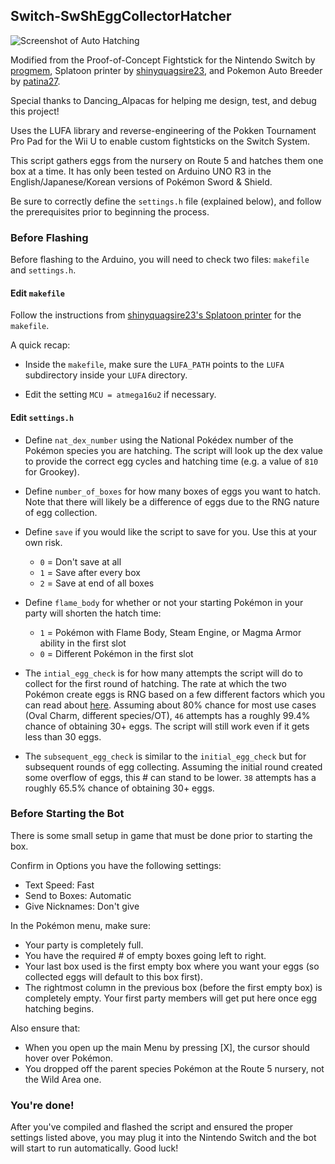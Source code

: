 ## Switch-SwShEggCollectorHatcher

![Screenshot of Auto Hatching](https://i.imgur.com/aUhhTv3.png)

Modified from the Proof-of-Concept Fightstick for the Nintendo Switch by [progmem](https://github.com/progmem/Switch-Fightstick), Splatoon printer by [shinyquagsire23](https://github.com/shinyquagsire23/Switch-Fightstick), and Pokemon Auto Breeder by [patina27](https://github.com/patina27/Switch-PokemonAutoBreeder).

Special thanks to Dancing_Alpacas for helping me design, test, and debug this project!

Uses the LUFA library and reverse-engineering of the Pokken Tournament Pro Pad for the Wii U to enable custom fightsticks on the Switch System.

This script gathers eggs from the nursery on Route 5 and hatches them one box at a time. It has only been tested on Arduino UNO R3 in the English/Japanese/Korean versions of Pokémon Sword & Shield.

Be sure to correctly define the `settings.h` file (explained below), and follow the prerequisites prior to beginning the process.
 
### Before Flashing

Before flashing to the Arduino, you will need to check two files: `makefile` and `settings.h`. 

#### Edit `makefile`
Follow the instructions from [shinyquagsire23's Splatoon printer](https://github.com/shinyquagsire23/Switch-Fightstick) for the `makefile`. 

A quick recap: 

- Inside the `makefile`, make sure the `LUFA_PATH` points to the `LUFA` subdirectory inside your `LUFA` directory. 

- Edit the setting `MCU = atmega16u2` if necessary.

#### Edit `settings.h` 

- Define `nat_dex_number` using the National Pokédex number of the Pokémon species you are hatching. The script will look up the dex value to provide the correct egg cycles and hatching time (e.g. a value of `810` for Grookey).

- Define `number_of_boxes` for how many boxes of eggs you want to hatch. Note that there will likely be a difference of eggs due to the RNG nature of egg collection. 

- Define `save` if you would like the script to save for you. Use this at your own risk.
	- `0` = Don't save at all
	- `1` = Save after every box
	- `2` = Save at end of all boxes

- Define `flame_body` for whether or not your starting Pokémon in your party will shorten the hatch time:
	- `1` = Pokémon with Flame Body, Steam Engine, or Magma Armor ability in the first slot
	- `0` = Different Pokémon in the first slot

- The `intial_egg_check` is for how many attempts the script will do to collect for the first round of hatching. The rate at which the two Pokémon create eggs is RNG based on a few different factors which you can read about [here](https://bulbapedia.bulbagarden.net/wiki/Oval_Charm). Assuming about 80% chance for most use cases (Oval Charm, different species/OT), `46` attempts has a roughly 99.4% chance of obtaining 30+ eggs. The script will still work even if it gets less than 30 eggs.

- The `subsequent_egg_check` is similar to the `initial_egg_check` but for subsequent rounds of egg collecting. Assuming the initial round created some overflow of eggs, this # can stand to be lower. `38` attempts has a roughly 65.5% chance of obtaining 30+ eggs.

### Before Starting the Bot

There is some small setup in game that must be done prior to starting the box.

Confirm in Options you have the following settings:

- Text Speed: Fast
- Send to Boxes: Automatic
- Give Nicknames: Don't give

In the Pokémon menu, make sure:

- Your party is completely full.
- You have the required # of empty boxes going left to right.
- Your last box used is the first empty box where you want your eggs (so collected eggs will default to this box first).
- The rightmost column in the previous box (before the first empty box) is completely empty. Your first party members will get put here once egg hatching begins.

Also ensure that: 

- When you open up the main Menu by pressing [X], the cursor should hover over Pokémon.
- You dropped off the parent species Pokémon at the Route 5 nursery, not the Wild Area one.


### You're done!

After you've compiled and flashed the script and ensured the proper settings listed above, you may plug it into the Nintendo Switch and the bot will start to run automatically. Good luck!
